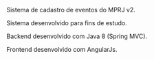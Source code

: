 Sistema de cadastro de eventos do MPRJ v2.

Sistema desenvolvido para fins de estudo.

Backend desenvolvido com Java 8 (Spring MVC).

Frontend desenvolvido com AngularJs.
